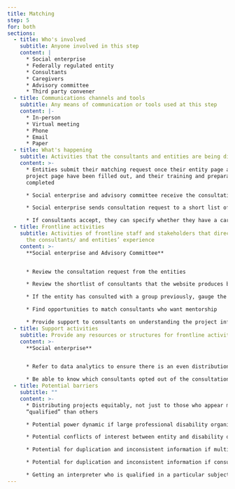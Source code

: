 ```yaml
---
title: Matching
step: 5
for: both
sections:
  - title: Who's involved
    subtitle: Anyone involved in this step
    content: |
      * Social enterprise
      * Federally regulated entity
      * Consultants
      * Caregivers
      * Advisory committee
      * Third party convener
  - title: Communications channels and tools
    subtitle: Any means of communication or tools used at this step
    content: |-
      * In-person
      * Virtual meeting
      * Phone
      * Email
      * Paper
  - title: What's happening
    subtitle: Activities that the consultants and entities are being directly involved in
    content: >-
      * Entities submit their matching request once their entity page and
      project page have been filled out, and their training and preparation are
      completed

      * Social enterprise and advisory committee receive the consultation request and follow up with entities for any details or clarification

      * Social enterprise sends consultation request to a short list of consultants in a medium that is accessible to them. Consultants can accept, or opt out.

      * If consultants accept, they can specify whether they have a caregiver or a support person (ex. ally, emotional support)
  - title: Frontline activities
    subtitle: Activities of frontline staff and stakeholders that directly support
      the consultants/ and entities’ experience
    content: >-
      **Social enterprise and Advisory Committee**


      * Review the consultation request from the entities

      * Review the shortlist of consultants that the website produces based on basic criteria (ex. location, compensation, etc.) and finalize the list of potential consultants based on their interest for certain entities or areas of ACA, previous experiences, goals, skills, expertise, and compatibility from previous matches

      * If the entity has consulted with a group previously, gauge the group’s interest

      * Find opportunities to match consultants who want mentorship

      * Provide support to consultants on understanding the project info, in order to accept or opt out of the request
  - title: Support activities
    subtitle: Provide any resources or structures for frontline activities to happen
    content: >-
      **Social enterprise**


      * Refer to data analytics to ensure there is an even distribution of consulting opportunities

      * Be able to know which consultants opted out of the consultation opportunity, and follow up with them to discuss reasons and improve future matching
  - title: Potential barriers
    subtitle: ""
    content: >-
      * Distributing projects equitably, not just to those who appear more
      “qualified” than others

      * Potential power dynamic if large professional disability organizations are in the same group as individual consultants

      * Potential conflicts of interest between entity and disability organization, or entity and individual that needs to be considered during matching

      * Potential for duplication and inconsistent information if multiple entities in the same industry are doing consultation with different groups of consultants

      * Potential for duplication and inconsistent information if consultants are starting from scratch and unaware of the work done for other similar companies

      * Getting an interpreter who is qualified in a particular subject matter or area
---
```

